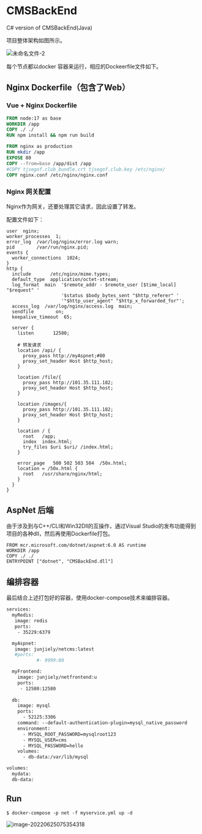# CMSBackEnd
C# version of CMSBackEnd(Java)

项目整体架构如图所示。

![未命名文件-2](https://p.ipic.vip/do6k4f.png)

每个节点都以docker 容器来运行，相应的Dockeerfile文件如下。

## Nginx Dockerfile（包含了Web）

### Vue + Nginx Dockerfile

```dockerfile
FROM node:17 as base
WORKDIR /app
COPY ./ ./
RUN npm install && npm run build

FROM nginx as production
RUN mkdir /app
EXPOSE 80
COPY --from=base /app/dist /app
#COPY tjsegof.club_bundle.crt tjsegof.club.key /etc/nginx/
COPY nginx.conf /etc/nginx/nginx.conf
```

### Nginx 网关配置

Nginx作为网关，还要处理其它请求，因此设置了转发。

配置文件如下：

```nginx
user  nginx;
worker_processes  1;
error_log  /var/log/nginx/error.log warn;
pid        /var/run/nginx.pid;
events {
  worker_connections  1024;
}
http {
  include       /etc/nginx/mime.types;
  default_type  application/octet-stream;
  log_format  main  '$remote_addr - $remote_user [$time_local] "$request" '
                    '$status $body_bytes_sent "$http_referer" '
                    '"$http_user_agent" "$http_x_forwarded_for"';
  access_log  /var/log/nginx/access.log  main;
  sendfile        on;
  keepalive_timeout  65;

  server {
    listen       12580;

    # 转发请求
    location /api/ {
      proxy_pass http://myAspnet;#80
      proxy_set_header Host $http_host;
    }

    location /file/{
      proxy_pass http://101.35.111.182;
      proxy_set_header Host $http_host;
    }

    location /images/{
      proxy_pass http://101.35.111.182;
      proxy_set_header Host $http_host;
    }

    location / {
      root   /app;
      index  index.html;
      try_files $uri $uri/ /index.html;
    }
    
    error_page   500 502 503 504  /50x.html;
    location = /50x.html {
      root   /usr/share/nginx/html;
    }
  }
}
```

## AspNet 后端

由于涉及到与C++/CLI和Win32Dll的互操作，通过Visual Studio的发布功能得到项目的各种dll，然后再使用Dockerfile打包。

```dock
FROM mcr.microsoft.com/dotnet/aspnet:6.0 AS runtime
WORKDIR /app
COPY ./ ./
ENTRYPOINT ["dotnet", "CMSBackEnd.dll"]
```

## 编排容器

最后结合上述打包好的容器，使用docker-compose技术来编排容器。

```dockerfile
services:
  myRedis:
   image: redis
   ports:
    - 35229:6379

  myAspnet:
   image: junjiely/netcms:latest
   #ports:
           #- 9999:80

  myFrontend:
    image: junjiely/netfrontend:u
    ports:
     - 12580:12580
     
  db:
    image: mysql
    ports:
      - 52125:3306
    command: --default-authentication-plugin=mysql_native_password
    environment:
      - MYSQL_ROOT_PASSWORD=mysqlroot123
      - MYSQL_USER=cms
      - MYSQL_PASSWORD=hello
    volumes:
      - db-data:/var/lib/mysql

volumes:
  mydata:
  db-data:
```



## Run

```
$ docker-compose -p net -f myservice.yml up -d
```

![image-20220625075354318](https://p.ipic.vip/38jify.png)

